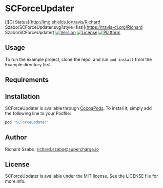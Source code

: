 # SCForceUpdater

[![CI Status](http://img.shields.io/travis/Richard Szabo/SCForceUpdater.svg?style=flat)](https://travis-ci.org/Richard Szabo/SCForceUpdater)
[![Version](https://img.shields.io/cocoapods/v/SCForceUpdater.svg?style=flat)](http://cocoapods.org/pods/SCForceUpdater)
[![License](https://img.shields.io/cocoapods/l/SCForceUpdater.svg?style=flat)](http://cocoapods.org/pods/SCForceUpdater)
[![Platform](https://img.shields.io/cocoapods/p/SCForceUpdater.svg?style=flat)](http://cocoapods.org/pods/SCForceUpdater)

## Usage

To run the example project, clone the repo, and run `pod install` from the Example directory first.

## Requirements

## Installation

SCForceUpdater is available through [CocoaPods](http://cocoapods.org). To install
it, simply add the following line to your Podfile:

```ruby
pod "SCForceUpdater"
```

## Author

Richard Szabo, richard.szabo@supercharge.io

## License

SCForceUpdater is available under the MIT license. See the LICENSE file for more info.
